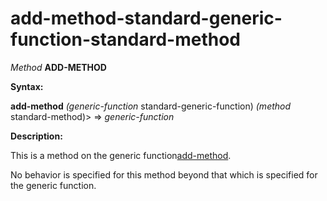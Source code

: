 add-method-standard-generic-function-standard-method
====================================================

*Method* **ADD-METHOD**

**Syntax:**

**add-method** *(generic-function* standard-generic-function) *(method* standard-method)> => *generic-function*

**Description:**

This is a method on the generic function[add-method](add-method.md).

No behavior is specified for this method beyond that which is specified for the generic function.
